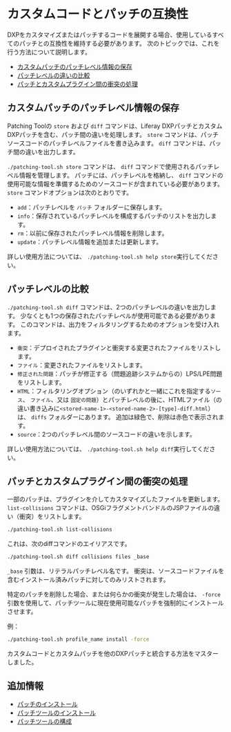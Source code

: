 # カスタムコードとパッチの互換性

DXPをカスタマイズまたはパッチするコードを展開する場合、使用しているすべてのパッチとの互換性を維持する必要があります。 次のトピックでは、これを行う方法について説明します。

  - [カスタムパッチのパッチレベル情報の保存](#storing-patch-level-information-for-custom-patches)
  - [パッチレベルの違いの比較](#comparing-patch-level-differences)
  - [パッチとカスタムプラグイン間の衝突の処理](#handling-collisions-between-patches-and-custom-plugins)

## カスタムパッチのパッチレベル情報の保存

Patching Toolの `store` および `diff` コマンドは、Liferay DXPパッチとカスタムDXPパッチを含む、パッチ間の違いを処理します。 `store` コマンドは、パッチソースコードのパッチレベルファイルを書き込みます。 `diff` コマンドは、パッチ間の違いを出力します。

`./patching-tool.sh store` コマンドは、 `diff` コマンドで使用されるパッチレベル情報を管理します。 パッチには、パッチレベルを格納し、 `diff` コマンドの使用可能な情報を準備するためのソースコードが含まれている必要があります。 `store` コマンドオプションは次のとおりです。

  - `add`：パッチレベルを `パッチ` フォルダーに保存します。
  - `info`：保存されているパッチレベルを構成するパッチのリストを出力します。
  - `rm`：以前に保存されたパッチレベル情報を削除します。
  - `update`：パッチレベル情報を追加または更新します。

詳しい使用方法については、 `./patching-tool.sh help store`実行してください。

## パッチレベルの比較

`./patching-tool.sh diff` コマンドは、2つのパッチレベルの違いを出力します。 少なくとも1つの保存されたパッチレベルが使用可能である必要があります。 このコマンドは、出力をフィルタリングするためのオプションを受け入れます。

  - `衝突`：デプロイされたプラグインと衝突する変更されたファイルをリストします。
  - `ファイル`：変更されたファイルをリストします。
  - `修正された問題`：パッチが修正する（問題追跡システムからの）LPS/LPE問題をリストします。
  - `HTML`：フィルタリングオプション（のいずれかと一緒にこれを指定する`ソース`、 `ファイル`、又は `固定の問題`）とパッチレベルの後に、HTMLファイル（の違い書き込みに`<stored-name-1>-<stored-name-2>-[type]-diff.html`）は、 `diffs` フォルダーにあります。 追加は緑色で、削除は赤色で表示されます。
  - `source`：2つのパッチレベル間のソースコードの違いを示します。

詳しい使用方法については、 `./patching-tool.sh help diff`実行してください。

## パッチとカスタムプラグイン間の衝突の処理

一部のパッチは、プラグインを介してカスタマイズしたファイルを更新します。 `list-collisions` コマンドは、OSGiフラグメントバンドルのJSPファイルの違い（衝突）をリストします。

``` bash
./patching-tool.sh list-collisions
```

これは、次のdiffコマンドのエイリアスです。

``` bash
./patching-tool.sh diff collisions files _base
```

`_base` 引数は、リテラルパッチレベル名です。 衝突は、ソースコードファイルを含むインストール済みパッチに対してのみリストされます。

特定のパッチを削除した場合、または何らかの衝突が発生した場合は、 `-force` 引数を使用して、パッチツールに現在使用可能なパッチを強制的にインストールさせます。

例：

``` bash
./patching-tool.sh profile_name install -force
```

カスタムコードとカスタムパッチを他のDXPパッチと統合する方法をマスターしました。

## 追加情報

  - [パッチのインストール](../installing-patches.md)
  - [パッチツールのインストール](../installing-the-patching-tool.md)
  - [パッチツールの構成](../configuring-the-patching-tool.md)
